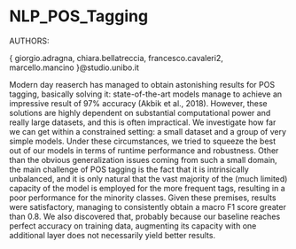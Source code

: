 # NLP_POS_Tagging

AUTHORS: 

{ giorgio.adragna, chiara.bellatreccia, francesco.cavaleri2, marcello.mancino }@studio.unibo.it

Modern day reaserch has managed to obtain astonishing results for POS tagging, basically solving it: state-of-the-art models manage to achieve an impressive result of 97% accuracy (Akbik et al., 2018). However, these solutions are highly dependent on substantial computational power and really large datasets, and this is often impractical. We investigate how far we can get within a constrained setting: a small dataset and a group of very simple models. Under these circumstances, we tried to squeeze the best out of our models in terms of runtime performance and robustness. Other than the obvious generalization issues coming from such a small domain, the main challenge of POS tagging is the fact that it is intrinsically unbalanced, and it is only natural that the vast majority of the (much limited) capacity of the model is employed for the more frequent tags, resulting in a poor performance for the minority classes. Given these premises, results were satisfactory, managing to consistently obtain a macro F1 score greater than 0.8. We also discovered that, probably because our baseline reaches perfect accuracy on training data, augmenting its capacity with one additional layer does not necessarily yield better results.
